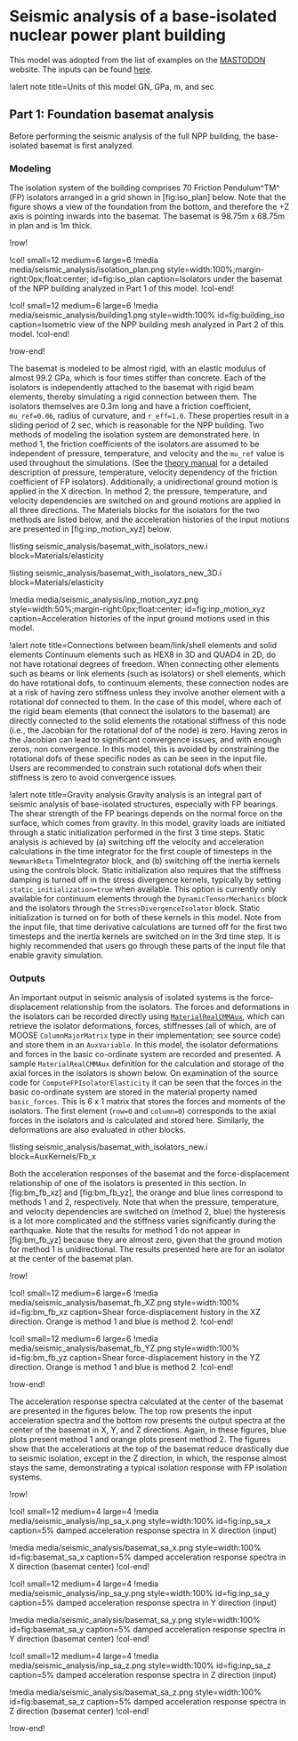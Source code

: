 # Seismic analysis of a base-isolated nuclear power plant building

This model was adopted from the list of examples on the [MASTODON](https://mooseframework.inl.gov/mastodon/examples/index.html) website. The inputs can be found [here](https://github.com/idaholab/virtual_test_bed/tree/devel/msr/generic_msr/seismic_analysis).

!alert note title=Units of this model
GN, GPa, m, and sec

## Part 1: Foundation basemat analysis

Before performing the seismic analysis of the full NPP building, the base-isolated basemat is first analyzed.

### Modeling

The isolation system of the building comprises 70 Friction Pendulum^TM^ (FP) isolators arranged in a grid shown in [fig:iso_plan] below. Note that the figure shows a view of the foundation from the bottom, and therefore the +Z axis is pointing inwards into the basemat. The basemat is 98.75m x 68.75m in plan and is 1m thick.

!row!

!col! small=12 medium=6 large=6
!media media/seismic_analysis/isolation_plan.png
       style=width:100%;margin-right:0px;float:center;
       id=fig:iso_plan
       caption=Isolators under the basemat of the NPP building analyzed in Part 1 of this model.
!col-end!

!col! small=12 medium=6 large=6
!media media/seismic_analysis/building1.png
      style=width:100% id=fig:building_iso
      caption=Isometric view of the NPP building mesh analyzed in Part 2 of this model.
!col-end!

!row-end!

The basemat is modeled to be almost rigid, with an elastic modulus of almost 99.2 GPa, which is four times stiffer than concrete. Each of the isolators is independently attached to the basemat with rigid beam elements, thereby simulating a rigid connection between them. The isolators themselves are 0.3m long and have a friction coefficient, `mu_ref=0.06`, radius of curvature, and `r_eff=1.0`. These properties result in a sliding period of 2 sec, which is reasonable for the NPP building. Two methods of modeling the isolation system are demonstrated here. In method 1, the friction coefficients of the isolators are assumed to be independent of pressure, temperature, and velocity and the `mu_ref` value is used throughout the simulations. (See the [theory manual](https://mooseframework.inl.gov/mastodon/manuals/theory/index.html) for a detailed description of pressure, temperature, velocity dependency of the friction coefficient of FP isolators). Additionally, a unidirectional ground motion is applied in the X direction. In method 2, the pressure, temperature, and velocity dependencies are switched on and ground motions are applied in all three directions. The Materials blocks for the isolators for the two methods are listed below, and the acceleration histories of the input motions are presented in [fig:inp_motion_xyz] below.

!listing seismic_analysis/basemat_with_isolators_new.i block=Materials/elasticity

!listing seismic_analysis/basemat_with_isolators_new_3D.i block=Materials/elasticity

!media media/seismic_analysis/inp_motion_xyz.png
       style=width:50%;margin-right:0px;float:center;
       id=fig:inp_motion_xyz
       caption=Acceleration histories of the input ground motions used in this model.

!alert note title=Connections between beam/link/shell elements and solid elements
Continuum elements such as HEX8 in 3D and QUAD4 in 2D, do not have rotational degrees of freedom. When connecting other elements such as beams or link elements (such as isolators) or shell elements, which do have rotational dofs, to continuum elements, these connection nodes are at a risk of having zero stiffness unless they involve another element with a rotational dof connected to them. In the case of this model, where each of the rigid beam elements (that connect the isolators to the basemat) are directly connected to the solid elements the rotational stiffness of this node (i.e., the Jacobian for the rotational dof of the node) is zero. Having zeros in the Jacobian can lead to significant convergence issues, and with enough zeros, non convergence. In this model, this is avoided by constraining the rotational dofs of these specific nodes as can be seen in the input file. Users are recommended to constrain such rotational dofs when their stiffness is zero to avoid convergence issues.

!alert note title=Gravity analysis
Gravity analysis is an integral part of seismic analysis of base-isolated structures, especially with FP bearings. The shear strength of the FP bearings depends on the normal force on the surface, which comes from gravity. In this model, gravity loads are initiated through a static initialization performed in the first 3 time steps. Static analysis is achieved by (a) switching off the velocity and acceleration calculations in the time integrator for the first couple of timesteps in the `NewmarkBeta` TimeIntegrator block, and (b) switching off the inertia kernels using the controls block. Static initialization also requires that the stiffness damping is turned off in the stress divergence kernels, typically by setting `static_initialization=true` when available. This option is currently only available for continuum elements through the `DynamicTensorMechanics` block and the isolators through the `StressDivergenceIsolator` block. Static initialization is turned on for both of these kernels in this model. Note from the input file, that time derivative calculations are turned off for the first two timesteps and the inertia kernels are switched on in the 3rd time step. It is highly recommended that users go through these parts of the input file that enable gravity simulation.

### Outputs

An important output in seismic analysis of isolated systems is the force-displacement relationship from the isolators. The forces and deformations in the isolators can be recorded directly using [`MaterialRealCMMAux`](syntax/AuxKernels/MaterialRealCMMAux), which can retrieve the isolator deformations, forces, stiffnesses (all of which, are of MOOSE `ColumnMajorMatrix` type in their implementation; see source code) and store them in an `AuxVariable`. In this model, the isolator deformations and forces in the basic co-ordinate system are recorded and presented. A sample `MaterialRealCMMAux` definition for the calculation and storage of the axial forces in the isolators is shown below. On examination of the source code for `ComputeFPIsolatorElasticity` it can be seen that the forces in the basic co-ordinate system are stored in the material property named `basic_forces`. This is 6 x 1 matrix that stores the forces and moments of the isolators. The first element (`row=0` and `column=0`) corresponds to the axial forces in the isolators and is calculated and stored here. Similarly, the deformations are also evaluated in other blocks.

!listing seismic_analysis/basemat_with_isolators_new.i block=AuxKernels/Fb_x

Both the acceleration responses of the basemat and the force-displacement relationship of one of the isolators is presented in this section. In [fig:bm_fb_xz] and [fig:bm_fb_yz], the orange and blue lines correspond to methods 1 and 2, respectively. Note that when the pressure, temperature, and velocity dependencies are switched on (method 2, blue) the hysteresis is a lot more complicated and the stiffness varies significantly during the earthquake. Note that the results for method 1 do not appear in [fig:bm_fb_yz] because they are almost zero, given that the ground motion for method 1 is unidirectional. The results presented here are for an isolator at the center of the basemat plan.

!row!

!col! small=12 medium=6 large=6
!media media/seismic_analysis/basemat_fb_XZ.png
       style=width:100% id=fig:bm_fb_xz
       caption=Shear force-displacement history in the XZ direction. Orange is method 1 and blue is method 2.
!col-end!

!col! small=12 medium=6 large=6
!media media/seismic_analysis/basemat_fb_YZ.png
      style=width:100% id=fig:bm_fb_yz
      caption=Shear force-displacement history in the YZ direction. Orange is method 1 and blue is method 2.
!col-end!

!row-end!

The acceleration response spectra calculated at the center of the basemat are presented in the figures below. The top row presents the input acceleration spectra and the bottom row presents the output spectra at the center of the basemat in X, Y, and Z directions. Again, in these figures, blue plots present method 1 and orange plots present method 2. The figures show that the accelerations at the top of the basemat reduce drastically due to seismic isolation, except in the Z direction, in which, the response almost stays the same, demonstrating a typical isolation response with FP isolation systems.

!row!

!col! small=12 medium=4 large=4
!media media/seismic_analysis/inp_sa_x.png
       style=width:100% id=fig:inp_sa_x
       caption=5% damped acceleration response spectra in X direction (input)

!media media/seismic_analysis/basemat_sa_x.png
       style=width:100% id=fig:basemat_sa_x
       caption=5% damped acceleration response spectra in X direction (basemat center)
!col-end!

!col! small=12 medium=4 large=4
!media media/seismic_analysis/inp_sa_y.png
       style=width:100% id=fig:inp_sa_y
       caption=5% damped acceleration response spectra in Y direction (input)

!media media/seismic_analysis/basemat_sa_y.png
       style=width:100% id=fig:basemat_sa_y
       caption=5% damped acceleration response spectra in Y direction (basemat center)
!col-end!

!col! small=12 medium=4 large=4
!media media/seismic_analysis/inp_sa_z.png
       style=width:100% id=fig:inp_sa_z
       caption=5% damped acceleration response spectra in Z direction (input)

!media media/seismic_analysis/basemat_sa_z.png
       style=width:100% id=fig:basemat_sa_z
       caption=5% damped acceleration response spectra in Z direction (basemat center)
!col-end!

!row-end!
